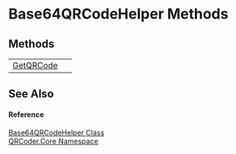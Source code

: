 # Base64QRCodeHelper Methods




## Methods
<table>
<tr>
<td><a href="M_QRCoder_Core_Base64QRCodeHelper_GetQRCode.md">GetQRCode</a></td>
<td> </td></tr>
</table>

## See Also


#### Reference
<a href="T_QRCoder_Core_Base64QRCodeHelper.md">Base64QRCodeHelper Class</a>  
<a href="N_QRCoder_Core.md">QRCoder.Core Namespace</a>  
